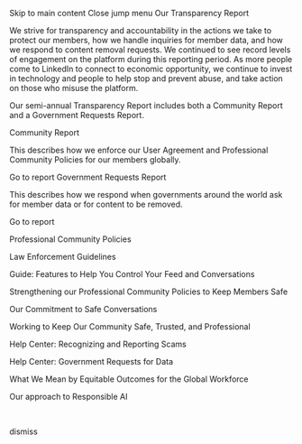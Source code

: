 Skip to main content
Close jump menu
Our Transparency Report


We strive for transparency and accountability in the actions we take to protect our members, how we handle inquiries for member data, and how we respond to content removal requests. We continued to see record levels of engagement on the platform during this reporting period. As more people come to LinkedIn to connect to economic opportunity, we continue to invest in technology and people to help stop and prevent abuse, and take action on those who misuse the platform.

Our semi-annual Transparency Report includes both a Community Report and a Government Requests Report.

Community Report


This describes how we enforce our User Agreement and Professional Community Policies for our members globally.

Go to report
Government Requests Report


This describes how we respond when governments around the world ask for member data or for content to be removed.


Go to report

Professional Community Policies

Law Enforcement Guidelines

Guide: Features to Help You Control Your Feed and Conversations

Strengthening our Professional Community Policies to Keep Members Safe

Our Commitment to Safe Conversations

Working to Keep Our Community Safe, Trusted, and Professional

Help Center: Recognizing and Reporting Scams

Help Center: Government Requests for Data

What We Mean by Equitable Outcomes for the Global Workforce

Our approach to Responsible AI

 

dismiss